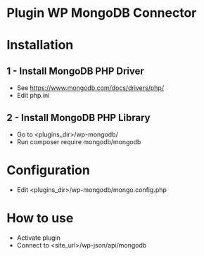 # Plugin WP MongoDB Connector

#  Installation

## 1 - Install MongoDB PHP Driver 
- See https://www.mongodb.com/docs/drivers/php/
- Edit php.ini

## 2 - Install MongoDB PHP Library 
- Go to <plugins_dir>/wp-mongodb/ 
- Run composer require mongodb/mongodb

# Configuration
- Edit <plugins_dir>/wp-mongodb/mongo.config.php

# How to use
- Activate plugin
- Connect to <site_url>/wp-json/api/mongodb
